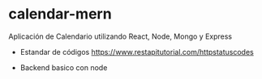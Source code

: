# calendar-mern
Aplicación de Calendario utilizando React, Node, Mongo y Express

- Estandar de códigos
https://www.restapitutorial.com/httpstatuscodes

- Backend basico con node